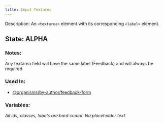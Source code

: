 ```yaml
---
title: Input Textarea
---
```

Description: An `<textarea>`  element with its corresponding `<label>` element.

## State: ALPHA

### Notes:
Any textarea field will have the same label (Feedback) and will always be required.
### Used In:
- [@organisms/by-author/feedback-form](/?p=organisms-feedback-form)

### Variables:
_All ids, classes, labels are hard coded. No placeholder text._
